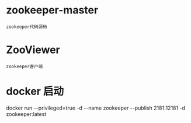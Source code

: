 # zookeeper-master
    zookeeper代码源码
# ZooViewer
    zookeeper客户端   

# docker 启动
docker run --privileged=true -d --name zookeeper --publish 2181:12181  -d zookeeper:latest